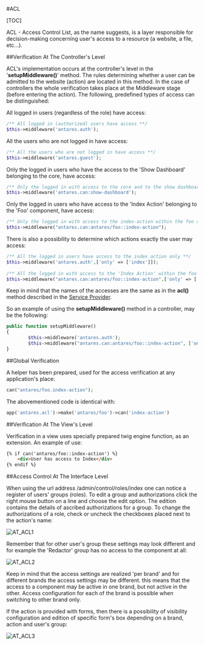 #ACL  

[TOC]

ACL - Access Control List, as the name suggests, is a layer responsible for decision-making concerning user's access to a resource (a website, a file, etc...).

##Verification At The Controller's Level  

ACL's implementation occurs at the controller's level in the '**setupMiddleware()**' method. The rules determining whether a user can be admitted to the website (action) are located in this method. In the case of controllers the whole verification takes place at the Middleware stage (before entering the action). The following, predefined types of access can be distinguished:

All logged in users (regardless of the role) have access:


```php
/** All logged in (authorized) users have access **/
$this->middleware('antares.auth');
```

All the users who are not logged in have access:

```php
/** All the users who are not logged in have access **/
$this->middleware('antares.guest');
```

Only the logged in users who have the access to the 'Show Dashboard' belonging to the core, have access:

```php
/** Only the logged in with access to the core and to the show dashboard **/
$this->middleware('antares.can:show-dashboard');
```

Only the logged in users who have access to the 'Index Action' belonging to the 'Foo' component, have access:

```php
/** Only the logged in with access to the index-action within the foo component **/
$this->middleware("antares.can:antares/foo::index-action");
```

There is also a possibility to determine which actions exactly the user may access:

```php
/** All the logged in users have access to the index action only **/
$this->middleware('antares.auth',['only' => ['index']]);
  
/** All the logged in with access to the 'Index Action' within the foo component have access to the 'index' action in the controller **/
$this->middleware("antares.can:antares/foo::index-action",['only' => ['index']]);
```

Keep in mind that the names of the accesses are the same as in the **acl()** method described in the [Service Provider](https://inbssoftware.atlassian.net/wiki/display/AS/Service+Providers).

So an example of using the **setupMiddleware()** method in a controller, may be the following:

```php
public function setupMiddleware()
{
        $this->middleware('antares.auth');
        $this->middleware("antares.can:antares/foo::index-action", ['only' => ['index']]);
}
```

##Global Verification  

A helper has been prepared, used for the access verification at any application's place:

```php
can("antares/foo.index-action");
```

The abovementioned code is identical with:

```php
app('antares.acl')->make('antares/foo')->can('index-action')
```

##Verification At The View's Level  

Verification in a view uses specially prepared twig engine function, as an extension. An example of use:

```html
{% if can('antares/foo::index-action') %}   
    <div>User has access to Index</div>
{% endif %}
```

##Access Control At The Interface Level  

When using the url address /admin/control/roles/index one can notice a register of users' groups (roles). To edit a group and authorizations click the right mouse button on a line and choose the edit option. The edition contains the details of ascribed authorizations for a group. To change the authorizations of a role, check or uncheck the checkboxes placed next to the action's name:

  ![AT_ACL1](https://raw.githubusercontent.com/antaresproject/docs/master/docs/img/docs/modules_development/acl/AT_ACL1.PNG)
  
Remember that for other user's group these settings may look different and for example the 'Redactor' group has no access to the component at all:

  ![AT_ACL2](https://raw.githubusercontent.com/antaresproject/docs/master/docs/img/docs/modules_development/acl/AT_ACL2.PNG)
  
Keep in mind that the access settings are realized 'per brand' and for different brands the access settings may be different. this means that the access to a component may be active in one brand, but not active in the other. Access configuration for each of the brand is possible when switching to other brand only.

If the action is provided with forms, then there is a possibility of visibility configuration and edition of specific form's box depending on a brand, action and user's group:

  ![AT_ACL3](https://raw.githubusercontent.com/antaresproject/docs/master/docs/img/docs/modules_development/acl/AT_ACL3.PNG)
   
